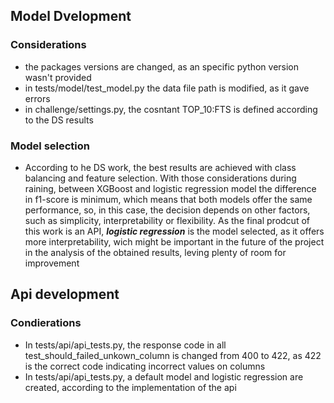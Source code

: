 ## Model Dvelopment

### Considerations

- the packages versions are changed, as an specific python version wasn't provided
- in tests/model/test_model.py the data file path is modified, as it gave errors
- in challenge/settings.py, the cosntant TOP_10:FTS is defined according to the DS results

### Model selection

- According to he DS work, the best results are achieved with class balancing and feature selection. With those considerations during raining, between XGBoost and logistic regression model the difference in f1-score is minimum, which means that both models offer the same performance, so, in this case, the decision depends on other factors, such as simplicity, interpretability or flexibility. As the final prodcut of this work is an API, ***logistic regression*** is the model selected, as it offers more interpretability, wich might be important in the future of the project in the analysis of the obtained results, leving plenty of room for improvement

## Api development

### Condierations

- In tests/api/api_tests.py, the response code in all test_should_failed_unkown_column is changed from 400 to 422, as 422 is the correct code indicating incorrect values on columns
- In tests/api/api_tests.py, a default model and logistic regression are created, according to the implementation of the api